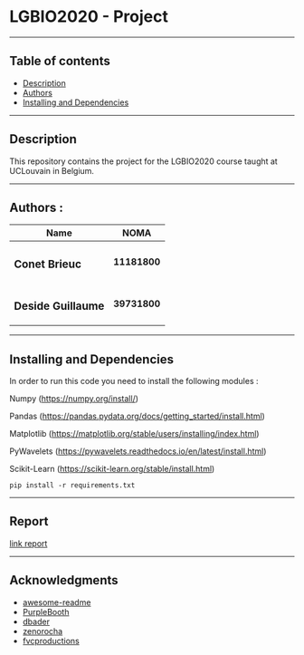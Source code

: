 # LGBIO2020 - Project

---
## Table of contents
* [Description](#Description)
* [Authors](#Authors)
* [Installing and Dependencies](#Install)
***

## Description

This repository contains the project for the LGBIO2020 course taught at UCLouvain in Belgium.

***
## Authors :

| Name                                 | NOMA           |
|--------------------------------------|----------------|
| <h3>Conet Brieuc               </h3> | **11181800**   |
| <h3> Deside Guillaume</h3>           | **39731800**   |

***

## Installing and Dependencies
In order to run this code you need to install the following modules :

Numpy (https://numpy.org/install/)

Pandas (https://pandas.pydata.org/docs/getting_started/install.html)

Matplotlib (https://matplotlib.org/stable/users/installing/index.html)

PyWavelets (https://pywavelets.readthedocs.io/en/latest/install.html)

Scikit-Learn (https://scikit-learn.org/stable/install.html)

`pip install -r requirements.txt`

***

## Report

[link report](https://www.overleaf.com/5625889847cfbcpfscbjrj)

***
## Acknowledgments

* [awesome-readme](https://github.com/matiassingers/awesome-readme)
* [PurpleBooth](https://gist.github.com/PurpleBooth/109311bb0361f32d87a2)
* [dbader](https://github.com/dbader/readme-template)
* [zenorocha](https://gist.github.com/zenorocha/4526327)
* [fvcproductions](https://gist.github.com/fvcproductions/1bfc2d4aecb01a834b46)